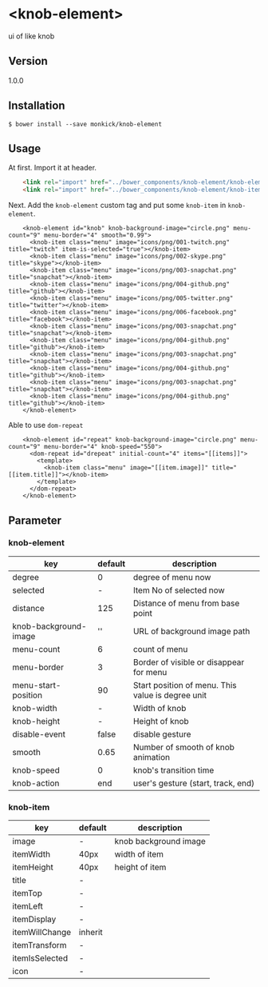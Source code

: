 # \<knob-element\>

ui of like knob

## Version
1.0.0

<!--
```html
<custom-element-demo>
  <template>
    <knob-element id="knob" knob-background-image="circle.png" menu-count="9" menu-border="4" smooth="0.99">
      <knob-item class="menu" image="icons/png/001-twitch.png" title="twitch" item-is-selected="true"></knob-item>
      <knob-item class="menu" image="icons/png/002-skype.png" title="skype"></knob-item>
      <knob-item class="menu" image="icons/png/003-snapchat.png" title="snapchat"></knob-item>
      <knob-item class="menu" image="icons/png/004-github.png" title="github"></knob-item>
      <knob-item class="menu" image="icons/png/005-twitter.png" title="twitter"></knob-item>
      <knob-item class="menu" image="icons/png/006-facebook.png" title="facebook"></knob-item>
      <knob-item class="menu" image="icons/png/003-snapchat.png" title="snapchat"></knob-item>
      <knob-item class="menu" image="icons/png/004-github.png" title="github"></knob-item>
      <knob-item class="menu" image="icons/png/003-snapchat.png" title="snapchat"></knob-item>
      <knob-item class="menu" image="icons/png/004-github.png" title="github"></knob-item>
      <knob-item class="menu" image="icons/png/003-snapchat.png" title="snapchat"></knob-item>
      <knob-item class="menu" image="icons/png/004-github.png" title="github"></knob-item>
    </knob-element>
  </template>
</custom-element-demo>
```
-->

## Installation

```
$ bower install --save monkick/knob-element
```

## Usage

At first. Import it at header.

```html
    <link rel="import" href="../bower_components/knob-element/knob-element.html">
    <link rel="import" href="../bower_components/knob-element/knob-item.html">
```

Next. Add the `knob-element` custom tag and put some `knob-item` in `knob-element`.

```
    <knob-element id="knob" knob-background-image="circle.png" menu-count="9" menu-border="4" smooth="0.99">
      <knob-item class="menu" image="icons/png/001-twitch.png" title="twitch" item-is-selected="true"></knob-item>
      <knob-item class="menu" image="icons/png/002-skype.png" title="skype"></knob-item>
      <knob-item class="menu" image="icons/png/003-snapchat.png" title="snapchat"></knob-item>
      <knob-item class="menu" image="icons/png/004-github.png" title="github"></knob-item>
      <knob-item class="menu" image="icons/png/005-twitter.png" title="twitter"></knob-item>
      <knob-item class="menu" image="icons/png/006-facebook.png" title="facebook"></knob-item>
      <knob-item class="menu" image="icons/png/003-snapchat.png" title="snapchat"></knob-item>
      <knob-item class="menu" image="icons/png/004-github.png" title="github"></knob-item>
      <knob-item class="menu" image="icons/png/003-snapchat.png" title="snapchat"></knob-item>
      <knob-item class="menu" image="icons/png/004-github.png" title="github"></knob-item>
      <knob-item class="menu" image="icons/png/003-snapchat.png" title="snapchat"></knob-item>
      <knob-item class="menu" image="icons/png/004-github.png" title="github"></knob-item>
    </knob-element>
```

Able to use `dom-repeat`

```
    <knob-element id="repeat" knob-background-image="circle.png" menu-count="9" menu-border="4" knob-speed="550">
      <dom-repeat id="drepeat" initial-count="4" items="[[items]]">
        <template>
          <knob-item class="menu" image="[[item.image]]" title="[[item.title]]"></knob-item>
        </template>
      </dom-repeat>
    </knob-element>
```

## Parameter

### knob-element

| key | default | description |
|----------------|-------------|-------------| 
| degree | 0 | degree of menu now |
| selected | - | Item No of selected now |
| distance | 125 | Distance of menu from base point |
| knob-background-image | '' | URL of background image path |
| menu-count | 6 | count of menu |
| menu-border | 3 | Border of visible or disappear for menu |
| menu-start-position | 90 | Start position of menu. This value is degree unit |
| knob-width | - | Width of knob |
| knob-height | - | Height of knob |
| disable-event | false | disable gesture |
| smooth | 0.65 | Number of smooth of knob animation |
| knob-speed | 0 | knob's transition time |
| knob-action | end | user's gesture (start, track, end) |

### knob-item

| key | default | description |
|----------------|-------------|-------------|
| image | - | knob background image |
| itemWidth | 40px | width of item |
| itemHeight | 40px | height of item |
| title | - | |
| itemTop | - | |
| itemLeft | - | |
| itemDisplay | - | |
| itemWillChange | inherit | |
| itemTransform | - | |
| itemIsSelected | - | |
| icon | - | |
